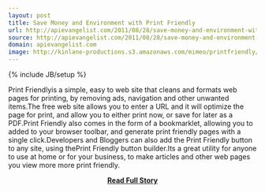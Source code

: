 ```yaml
---
layout: post
title: Save Money and Environment with Print Friendly
url: http://apievangelist.com/2011/08/28/save-money-and-environment-with-print-friendly/
source: http://apievangelist.com/2011/08/28/save-money-and-environment-with-print-friendly/
domain: apievangelist.com
image: http://kinlane-productions.s3.amazonaws.com/mimeo/printfriendly/print-friendly.png
---
```

{% include JB/setup %}<p>Print Friendlyis a simple, easy to web site that cleans and formats web pages for printing, by removing ads, navigation and other unwanted items.The free web site allows you to enter a URL and it will optimize the page for print, and allow you to either print now, or save for later as a PDF.Print Friendly also comes in the form of a bookmarklet, allowing you to added to your browser toolbar, and generate print friendly pages with a single click.Developers and Bloggers can also add the Print Friendly button to any site, using thePrint Friendly button builder.Its a great utility for anyone to use at home or for your business, to make articles and other web pages you view more more print friendly.</p>
<center><p><a href="http://apievangelist.com/2011/08/28/save-money-and-environment-with-print-friendly/" style='padding:25px; font-sze:18px; font-weight: bold;'>Read Full Story</a></p></center>
